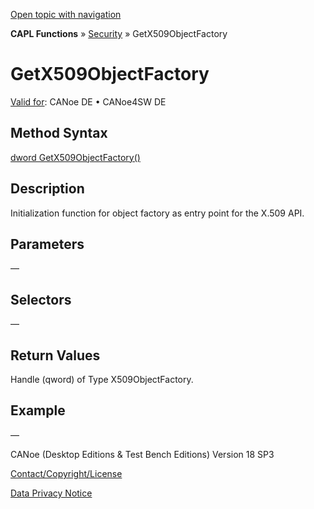 [Open topic with navigation](../../../../../CANoeDEFamily.htm#Topics/CAPLFunctions/Security/Functions/CAPLfunctionGetX509ObjectFactory.md)

**CAPL Functions** » [Security](../CAPLFunctionsSecurityOverview.md) » GetX509ObjectFactory

# GetX509ObjectFactory

[Valid for](../../../Shared/FeatureAvailability.md): CANoe DE • CANoe4SW DE

## Method Syntax

[dword GetX509ObjectFactory()](../../../Shared/CAPL/General/ClassesAndObjects.md)

## Description

Initialization function for object factory as entry point for the X.509 API.

## Parameters

—

## Selectors

—

## Return Values

Handle (qword) of Type X509ObjectFactory.

## Example

—

CANoe (Desktop Editions & Test Bench Editions) Version 18 SP3

[Contact/Copyright/License](../../../Shared/ContactCopyrightLicense.md)

[Data Privacy Notice](https://www.vector.com/int/en/company/get-info/privacy-policy/)
